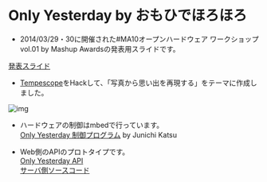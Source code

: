 # Only Yesterday by おもひでほろほろ

- 2014/03/29・30に開催された#MA10オープンハードウェア ワークショップvol.01 by Mashup Awardsの発表用スライドです。

[発表スライド](http://shimpeiws.github.io/only-yesterday-presentation/)

- [Tempescope](http://tempescope.com/)をHackして、「写真から思い出を再現する」をテーマに作成しました。

![img](https://pbs.twimg.com/media/Bj-TTaQCEAA332W.jpg)

- ハードウェアの制御はmbedで行っています。  
[Only Yesterday 制御プログラム](http://mbed.org/users/jksoft/code/OnlyYesterday/) by Junichi Katsu

- Web側のAPIのプロトタイプです。  
[Only Yesterday API](http://only-yesterday.herokuapp.com/)  
[サーバ側ソースコード](https://github.com/shimpeiws/only_yesterday)

